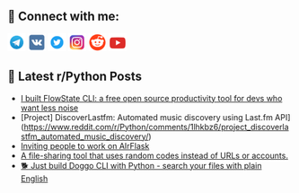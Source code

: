 ## 🔎 Connect with me:
[<img src="https://github.com/bullbesh/bullbesh/blob/main/images/Telegram.png" width="32" height="32" />](https://t.me/bullbesh)
[<img src="https://github.com/bullbesh/bullbesh/blob/main/images/VK.png" width="32" height="32" />](https://vk.com/bullbesh)
[<img src="https://github.com/bullbesh/bullbesh/blob/main/images/Twitter.png" width="32" height="32" />](https://twitter.com/bullbesh1)
[<img src="https://github.com/bullbesh/bullbesh/blob/main/images/Instagram.png" width="32" height="32" />](https://www.instagram.com/bullbesh)
[<img src="https://github.com/bullbesh/bullbesh/blob/main/images/Reddit.png" width="32" height="32" />](https://www.reddit.com/user/bullbesh)
[<img src="https://github.com/bullbesh/bullbesh/blob/main/images/YouTube.png" width="32" height="32" />](https://www.youtube.com/channel/UCtfjRs6uzgq5mfm8S06WTcg)

## 📕 Latest r/Python Posts
<!-- BLOG-POST-LIST:START -->
- [I built FlowState CLI: a free open source productivity tool for devs who want less noise](https://www.reddit.com/r/Python/comments/1lhlbul/i_built_flowstate_cli_a_free_open_source/)
- [Project] DiscoverLastfm: Automated music discovery using Last.fm API](https://www.reddit.com/r/Python/comments/1lhkbz6/project_discoverlastfm_automated_music_discovery/)
- [Inviting people to work on AIrFlask](https://www.reddit.com/r/Python/comments/1lhi2ew/inviting_people_to_work_on_airflask/)
- [A file-sharing tool that uses random codes instead of URLs or accounts.](https://www.reddit.com/r/Python/comments/1lhhlpn/a_filesharing_tool_that_uses_random_codes_instead/)
- [🐕 Just build Doggo CLI with Python - search your files with plain English](https://www.reddit.com/r/Python/comments/1lhhglo/just_build_doggo_cli_with_python_search_your/)
<!-- BLOG-POST-LIST:END -->
